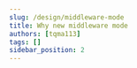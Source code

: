 ```yaml
---
slug: /design/middleware-mode
title: Why new middleware mode
authors: [tqma113]
tags: []
sidebar_position: 2
---
```

